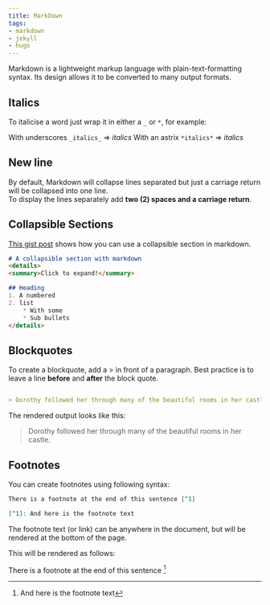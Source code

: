 ```yaml
---
title: MarkDown
tags:
- markdown
- jekyll
- hugo
---
```


Markdown is a lightweight markup language with plain-text-formatting syntax. Its design allows it to be converted to many output formats.
<!--more-->

## Italics

To italicise a word just wrap it in either a `_` or `*`, for example:

With underscores `_italics_` => _italics_
With an astrix `*italics*` => *italics*

## New line

By default, Markdown will collapse lines separated but just a carriage return will be collapsed into one line.  
To display the lines separately add **two (2) spaces and a carriage return**.

## Collapsible Sections

[This gist post](https://gist.github.com/pierrejoubert73/902cc94d79424356a8d20be2b382e1ab) shows how you can use a collapsible section in markdown.

```markdown
# A collapsible section with markdown
<details>
<summary>Click to expand!</summary>

## Heading
1. A numbered
2. list
    * With some
    * Sub bullets
</details>
```

## Blockquotes
To create a blockquote, add a > in front of a paragraph.
Best practice is to leave a line **before** and **after** the block quote.

```markdown

> Dorothy followed her through many of the beautiful rooms in her castle.

```
The rendered output looks like this:

> Dorothy followed her through many of the beautiful rooms in her castle.

## Footnotes

You can create footnotes using following syntax:

```markdown
There is a footnote at the end of this sentence [^1]

[^1]: And here is the footnote text
```

The footnote text (or link) can be anywhere in the document, but will be rendered at the bottom of the page.

This will be rendered as follows:

There is a footnote at the end of this sentence [^1]

[^1]: And here is the footnote text